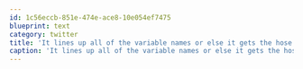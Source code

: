 ```yaml
---
id: 1c56eccb-851e-474e-ace8-10e054ef7475
blueprint: text
category: twitter
title: 'It lines up all of the variable names or else it gets the hose again.'
caption: 'It lines up all of the variable names or else it gets the hose again.'
---
```

